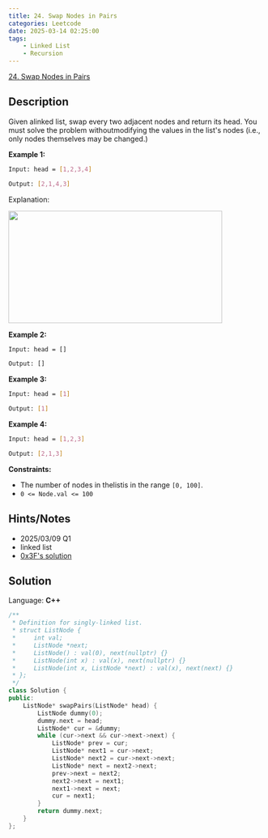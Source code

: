 ```yaml
---
title: 24. Swap Nodes in Pairs
categories: Leetcode
date: 2025-03-14 02:25:00
tags:
    - Linked List
    - Recursion
---
```


[24. Swap Nodes in Pairs](https://leetcode.com/problems/swap-nodes-in-pairs/description/)

## Description

Given alinked list, swap every two adjacent nodes and return its head. You must solve the problem withoutmodifying the values in the list's nodes (i.e., only nodes themselves may be changed.)

**Example 1:**

```bash
Input: head = [1,2,3,4]

Output: [2,1,4,3]
```

Explanation:

<img alt="" src="https://assets.leetcode.com/uploads/2020/10/03/swap_ex1.jpg" style="width: 422px; height: 222px;">

**Example 2:**

```bash
Input: head = []

Output: []
```

**Example 3:**

```bash
Input: head = [1]

Output: [1]
```

**Example 4:**

```bash
Input: head = [1,2,3]

Output: [2,1,3]
```

**Constraints:**

- The number of nodes in thelistis in the range `[0, 100]`.
- `0 <= Node.val <= 100`

## Hints/Notes

- 2025/03/09 Q1
- linked list
- [0x3F's solution](https://leetcode.cn/problems/swap-nodes-in-pairs/solutions/2374872/tu-jie-die-dai-di-gui-yi-zhang-tu-miao-d-51ap/)

## Solution

Language: **C++**

```C++
/**
 * Definition for singly-linked list.
 * struct ListNode {
 *     int val;
 *     ListNode *next;
 *     ListNode() : val(0), next(nullptr) {}
 *     ListNode(int x) : val(x), next(nullptr) {}
 *     ListNode(int x, ListNode *next) : val(x), next(next) {}
 * };
 */
class Solution {
public:
    ListNode* swapPairs(ListNode* head) {
        ListNode dummy(0);
        dummy.next = head;
        ListNode* cur = &dummy;
        while (cur->next && cur->next->next) {
            ListNode* prev = cur;
            ListNode* next1 = cur->next;
            ListNode* next2 = cur->next->next;
            ListNode* next = next2->next;
            prev->next = next2;
            next2->next = next1;
            next1->next = next;
            cur = next1;
        }
        return dummy.next;
    }
};
```
